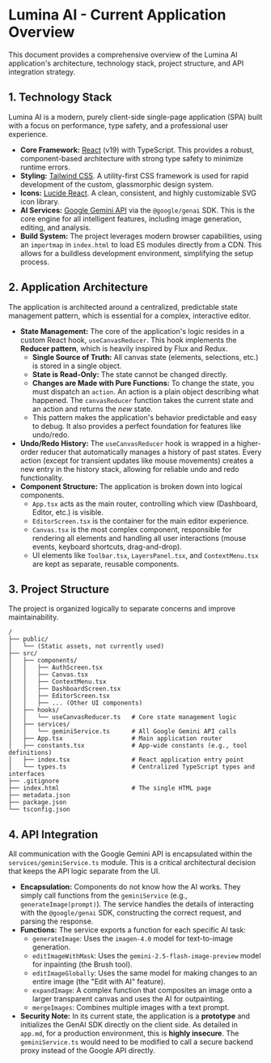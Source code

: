 # Lumina AI - Current Application Overview

This document provides a comprehensive overview of the Lumina AI application's architecture, technology stack, project structure, and API integration strategy.

## 1. Technology Stack

Lumina AI is a modern, purely client-side single-page application (SPA) built with a focus on performance, type safety, and a professional user experience.

-   **Core Framework:** [React](https://react.dev/) (v19) with TypeScript. This provides a robust, component-based architecture with strong type safety to minimize runtime errors.
-   **Styling:** [Tailwind CSS](https://tailwindcss.com/). A utility-first CSS framework is used for rapid development of the custom, glassmorphic design system.
-   **Icons:** [Lucide React](https://lucide.dev/). A clean, consistent, and highly customizable SVG icon library.
-   **AI Services:** [Google Gemini API](https://ai.google.dev/) via the `@google/genai` SDK. This is the core engine for all intelligent features, including image generation, editing, and analysis.
-   **Build System:** The project leverages modern browser capabilities, using an `importmap` in `index.html` to load ES modules directly from a CDN. This allows for a buildless development environment, simplifying the setup process.

## 2. Application Architecture

The application is architected around a centralized, predictable state management pattern, which is essential for a complex, interactive editor.

-   **State Management:** The core of the application's logic resides in a custom React hook, `useCanvasReducer`. This hook implements the **Reducer pattern**, which is heavily inspired by Flux and Redux.
    -   **Single Source of Truth:** All canvas state (elements, selections, etc.) is stored in a single object.
    -   **State is Read-Only:** The state cannot be changed directly.
    -   **Changes are Made with Pure Functions:** To change the state, you must dispatch an `action`. An action is a plain object describing what happened. The `canvasReducer` function takes the current state and an action and returns the *new* state.
    -   This pattern makes the application's behavior predictable and easy to debug. It also provides a perfect foundation for features like undo/redo.
-   **Undo/Redo History:** The `useCanvasReducer` hook is wrapped in a higher-order reducer that automatically manages a history of past states. Every action (except for transient updates like mouse movements) creates a new entry in the history stack, allowing for reliable undo and redo functionality.
-   **Component Structure:** The application is broken down into logical components.
    -   `App.tsx` acts as the main router, controlling which view (Dashboard, Editor, etc.) is visible.
    -   `EditorScreen.tsx` is the container for the main editor experience.
    -   `Canvas.tsx` is the most complex component, responsible for rendering all elements and handling all user interactions (mouse events, keyboard shortcuts, drag-and-drop).
    -   UI elements like `Toolbar.tsx`, `LayersPanel.tsx`, and `ContextMenu.tsx` are kept as separate, reusable components.

## 3. Project Structure

The project is organized logically to separate concerns and improve maintainability.

```
/
├── public/
│   └── (Static assets, not currently used)
├── src/
│   ├── components/
│   │   ├── AuthScreen.tsx
│   │   ├── Canvas.tsx
│   │   ├── ContextMenu.tsx
│   │   ├── DashboardScreen.tsx
│   │   ├── EditorScreen.tsx
│   │   ├── ... (Other UI components)
│   ├── hooks/
│   │   └── useCanvasReducer.ts   # Core state management logic
│   ├── services/
│   │   └── geminiService.ts      # All Google Gemini API calls
│   ├── App.tsx                   # Main application router
│   ├── constants.tsx             # App-wide constants (e.g., tool definitions)
│   ├── index.tsx                 # React application entry point
│   └── types.ts                  # Centralized TypeScript types and interfaces
├── .gitignore
├── index.html                    # The single HTML page
├── metadata.json
├── package.json
└── tsconfig.json
```

## 4. API Integration

All communication with the Google Gemini API is encapsulated within the `services/geminiService.ts` module. This is a critical architectural decision that keeps the API logic separate from the UI.

-   **Encapsulation:** Components do not know how the AI works. They simply call functions from the `geminiService` (e.g., `generateImage(prompt)`). The service handles the details of interacting with the `@google/genai` SDK, constructing the correct request, and parsing the response.
-   **Functions:** The service exports a function for each specific AI task:
    -   `generateImage`: Uses the `imagen-4.0` model for text-to-image generation.
    -   `editImageWithMask`: Uses the `gemini-2.5-flash-image-preview` model for inpainting (the Brush tool).
    -   `editImageGlobally`: Uses the same model for making changes to an entire image (the "Edit with AI" feature).
    -   `expandImage`: A complex function that composites an image onto a larger transparent canvas and uses the AI for outpainting.
    -   `mergeImages`: Combines multiple images with a text prompt.
-   **Security Note:** In its current state, the application is a **prototype** and initializes the GenAI SDK directly on the client side. As detailed in `app.md`, for a production environment, this is **highly insecure**. The `geminiService.ts` would need to be modified to call a secure backend proxy instead of the Google API directly.
